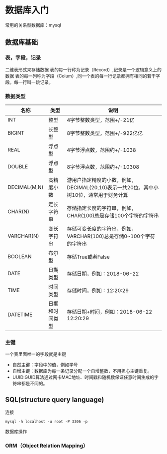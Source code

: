 # 数据库入门

常用的关系型数据库：mysql

## 数据库基础

### 表，字段，记录

二维表形式来存储数据
表的每一行称为记录（Record）,记录是一个逻辑意义上的数据
表的每一列称为字段（Colum）,同一个表的每一行记录都拥有相同的若干字段。每一行叫一跳记录。

### 数据类型

|  名称   | 类型  | 说明  |
|  ----  | ----  | ----  |
| INT | 整型 | 4字节整数类型，范围+/-21亿 |
| BIGINT | 长整型 | 8字节整数类型，范围+/-922亿亿 |
| REAL | 浮点型 | 4字节浮点数，范围约+/-1038 |
| DOUBLE | 浮点型 | 8字节浮点数，范围约+/-10308 |
| DECIMAL(M,N) | 高精度小数 | 游用户指定精度的小数，例如，DECIMAL(20,10)表示一共20位，其中小树10位，通常用于财务计算 |
| CHAR(N) | 定长字符串 | 存储指定长度的字符串，例如，CHAR(100)总是存储100个字符的字符串 |
| VARCHAR(N) | 变长字符串 | 存储可变长度的字符串，例如，VARCHAR(100)总是存储0~100个字符的字符串 |
| BOOLEAN | 布尔型 | 存储True或者False |
| DATE | 日期类型 | 存储日期，例如：2018-06-22 |
| TIME | 时间类型 | 存储时间，例如：12:20:29 |
| DATETIME | 日期和时间类型 | 存储日期+时间，例如：2018-06-22 12:20:29 |

### 主键

一个表里面唯一的字段就是主键

- 自然主键：字段中的值，例如学号
- 自增主键：数据库为每一条记录分配一个自增整数，不用担心主键重复。
- UUID:GUID算法通过网卡MAC地址、时间戳和随机数保证任意时间生成的字符串都是不同的。

## SQL(structure query language)

连接

```shell
mysql -h localhost -u root -P 3306 -p
```

数据库操作

### ORM（Object Relation Mapping）



